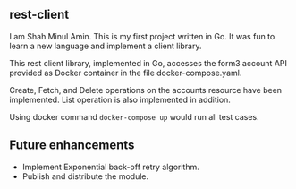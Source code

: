 ## rest-client
I am Shah Minul Amin. This is my first project written in Go. It was fun to learn a new language and implement a client library.

This rest client library, implemented in Go, accesses the form3 account API provided as Docker container in the file docker-compose.yaml.

Create, Fetch, and Delete operations on the accounts resource have been implemented. List operation is also implemented in addition.

Using docker command `docker-compose up` would run all test cases.

## Future enhancements
* Implement Exponential back-off retry algorithm.
* Publish and distribute the module.

